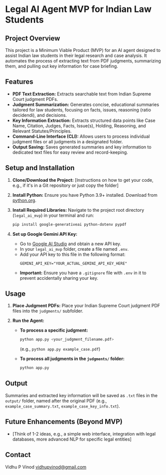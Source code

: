 # Legal AI Agent MVP for Indian Law Students

## Project Overview

This project is a Minimum Viable Product (MVP) for an AI agent designed to assist Indian law students in their legal research and case analysis. It automates the process of extracting text from PDF judgments, summarizing them, and pulling out key information for case briefing.

## Features

- **PDF Text Extraction:** Extracts searchable text from Indian Supreme Court judgment PDFs.
- **Judgment Summarization:** Generates concise, educational summaries tailored for law students, focusing on facts, issues, reasoning (ratio decidendi), and decisions.
- **Key Information Extraction:** Extracts structured data points like Case Name, Citation, Judges, Facts, Issue(s), Holding, Reasoning, and Relevant Statutes/Principles.
- **Command-Line Interface (CLI):** Allows users to process individual judgment files or all judgments in a designated folder.
- **Output Saving:** Saves generated summaries and key information to dedicated text files for easy review and record-keeping.

## Setup and Installation

1.  **Clone/Download the Project:**
    [Instructions on how to get your code, e.g., if it's in a Git repository or just copy the folder]

2.  **Install Python:**
    Ensure you have Python 3.9+ installed. Download from [python.org](https://www.python.org/downloads/).

3.  **Install Required Libraries:**
    Navigate to the project root directory (`legal_ai_mvp`) in your terminal and run:

    ```bash
    pip install google-generativeai python-dotenv pypdf
    ```

4.  **Set up Google Gemini API Key:**
    - Go to [Google AI Studio](https://aistudio.google.com/) and obtain a new API key.
    - In your `legal_ai_mvp` folder, create a file named `.env`.
    - Add your API key to this file in the following format:
      ```
      GEMINI_API_KEY="YOUR_ACTUAL_GEMINI_API_KEY_HERE"
      ```
    - **Important:** Ensure you have a `.gitignore` file with `.env` in it to prevent accidentally sharing your key.

## Usage

1.  **Place Judgment PDFs:**
    Place your Indian Supreme Court judgment PDF files into the `judgments/` subfolder.

2.  **Run the Agent:**

    - **To process a specific judgment:**

      ```bash
      python app.py <your_judgment_filename.pdf>
      ```

      (e.g., `python app.py example_case.pdf`)

    - **To process all judgments in the `judgments/` folder:**
      ```bash
      python app.py
      ```

## Output

Summaries and extracted key information will be saved as `.txt` files in the `output/` folder, named after the original PDF (e.g., `example_case_summary.txt`, `example_case_key_info.txt`).

## Future Enhancements (Beyond MVP)

- [Think of 1-2 ideas, e.g., a simple web interface, integration with legal databases, more advanced NLP for specific legal entities]

## Contact

Vidhu P Vinod
vidhupvinod@gmail.com
